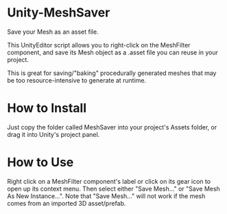 # Unity-MeshSaver
Save your Mesh as an asset file.

This UnityEditor script allows you to right-click on the MeshFilter component, and save its Mesh object as a .asset file you can reuse in your project.

This is great for saving/"baking" procedurally generated meshes that may be too resource-intensive to generate at runtime.

# How to Install
Just copy the folder called MeshSaver into your project's Assets folder, or drag it into Unity's project panel.

# How to Use
Right click on a MeshFilter component's label or click on its gear icon to open up its context menu. Then select either "Save Mesh..." or "Save Mesh As New Instance...". Note that "Save Mesh..." will not work if the mesh comes from an imported 3D asset/prefab.
